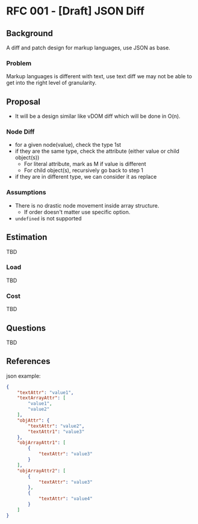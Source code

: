# RFC 001 - [Draft] JSON Diff 

## Background

A diff and patch design for markup languages, use JSON as base.

### Problem

Markup languages is different with text, use text diff we may not be able to get into the right level of granularity.

## Proposal

- It will be a design similar like vDOM diff which will be done in O(n).

### Node Diff
- for a given node(value), check the type 1st
- if they are the same type, check the attribute (either value or child object(s))
  - For literal attribute, mark as M if value is different
  - For child object(s), recursively go back to step 1
- if they are in different type, we can consider it as replace

### Assumptions
- There is no drastic node movement inside array structure.
  - If order doesn't matter use specific option.
- `undefined` is not supported

## Estimation

TBD

### Load

TBD

### Cost

TBD

## Questions

TBD

## References

json example:
```json
{
    "textAttr": "value1",
    "textArrayAttr": [
        "value1",
        "value2"
    ],
    "objAttr": {
        "textAttr": "value2",
        "textAttr1": "value3"
    },
    "objArrayAttr1": [
        {
            "textAttr": "value3"
        }
    ],
    "objArrayAttr2": [
        {
            "textAttr": "value3"
        },
        {
            "textAttr": "value4"
        }
    ]
}
```
